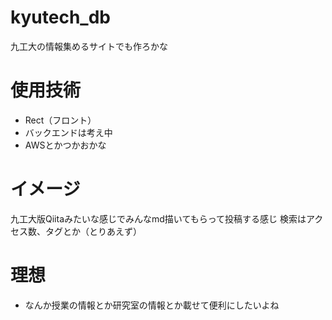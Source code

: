 # kyutech_db
九工大の情報集めるサイトでも作ろかな

# 使用技術
- Rect（フロント）
- バックエンドは考え中
- AWSとかつかおかな

# イメージ
九工大版Qiitaみたいな感じでみんなmd描いてもらって投稿する感じ
検索はアクセス数、タグとか（とりあえず）

# 理想
- なんか授業の情報とか研究室の情報とか載せて便利にしたいよね
